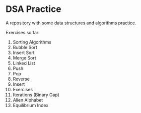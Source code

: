 # DSA Practice

A repository with some data structures and algorithms practice.

Exercises so far:

1. Sorting Algorithms
  1. Bubble Sort
  2. Insert Sort
  3. Merge Sort
2. Linked List
  1. Push
  2. Pop
  3. Reverse
  4. Insert
3. Exercises
  1. Iterations (Binary Gap)
  2. Alien Alphabet
  3. Equilibrium Index
